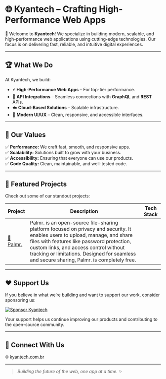 # 🌐 Kyantech – Crafting High-Performance Web Apps  

👋 Welcome to **Kyantech**! We specialize in building modern, scalable, and high-performance web applications using cutting-edge technologies. Our focus is on delivering fast, reliable, and intuitive digital experiences.  

---

## 🏆 **What We Do**  
At Kyantech, we build:  
- ⚡ **High-Performance Web Apps** – For top-tier performance.  
- 🚀 **API Integrations** – Seamless connections with **GraphQL** and **REST** APIs.  
- ☁️ **Cloud-Based Solutions** – Scalable infrastructure.  
- 💎 **Modern UI/UX** – Clean, responsive, and accessible interfaces.  

---

## 🌟 **Our Values**  
✅ **Performance:** We craft fast, smooth, and responsive apps.  
✅ **Scalability:** Solutions built to grow with your business.  
✅ **Accessibility:** Ensuring that everyone can use our products.  
✅ **Code Quality:** Clean, maintainable, and well-tested code.  

---

## 💼 **Featured Projects**  
Check out some of our standout projects:  

| Project | Description | Tech Stack |
|---------|-------------|------------|
| [🌴 Palmr.](https://github.com/kyantech/Palmr) | Palmr. is an open-source file-sharing platform focused on privacy and security. It enables users to upload, manage, and share files with features like password protection, custom links, and access control without tracking or limitations. Designed for seamless and secure sharing, Palmr. is completely free. |

---

## ❤️ **Support Us**  
If you believe in what we’re building and want to support our work, consider sponsoring us:  

[![Sponsor Kyantech](https://img.shields.io/badge/Sponsor-💖-ff69b4?style=flat&logo=github)](https://github.com/sponsors/kyantech)  

Your support helps us continue improving our products and contributing to the open-source community.  

---

## 🤝 **Connect With Us**  
🌐 [kyantech.com.br](https://kyantech.com.br)  

---

> _Building the future of the web, one app at a time._ ✨  
